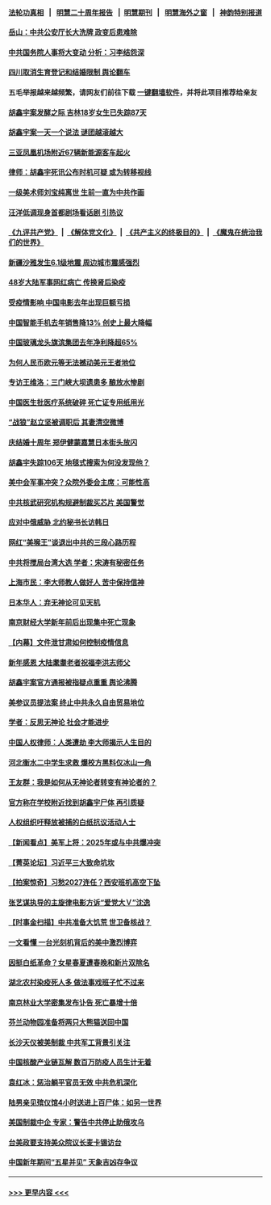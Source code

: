 #### [法轮功真相](https://github.com/gfw-breaker/truth/blob/master/README.md?t=0) &nbsp;&nbsp;|&nbsp;&nbsp; [明慧二十周年报告](https://github.com/gfw-breaker/mh-reports/blob/master/README.md?t=0) &nbsp;&nbsp;|&nbsp;&nbsp;[明慧期刊](https://github.com/gfw-breaker/mh-qikan) &nbsp;&nbsp;|&nbsp;&nbsp; [明慧海外之窗](https://github.com/gfw-breaker/mh-news/blob/master/README.md?t=0) &nbsp;&nbsp;|&nbsp;&nbsp; [神韵特别报道](https://github.com/gfw-breaker/mh-news/blob/master/shenyun.md?t=0)
#### [岳山：中共公安厅长大洗牌 政变后患难除](../pages/nsc413/n13918577.md?t=01310043) 
#### [中共国务院人事将大变动 分析：习李结怨深](../pages/nsc413/n13918334.md?t=01310043) 
#### [四川取消生育登记和结婚限制 舆论翻车](../pages/nsc413/n13918697.md?t=01310043) 
#### 五毛举报越来越频繁，请网友们前往下载 [一键翻墙软件](https://github.com/gfw-breaker/ssr-accounts)，并将此项目推荐给亲友
#### [胡鑫宇案发酵之际 吉林18岁女生已失踪87天](../pages/nsc413/n13918637.md?t=01310043) 
#### [胡鑫宇案一天一个说法 谜团越滚越大](../pages/nsc413/n13918373.md?t=01310043) 
#### [三亚凤凰机场附近67辆新能源客车起火](../pages/nsc413/n13918557.md?t=01310043) 
#### [律师：胡鑫宇死讯公布时机可疑 或为转移视线](../pages/nsc413/n13918567.md?t=01310043) 
#### [一级美术师刘宝纯离世 生前一直为中共作画](../pages/nsc413/n13918318.md?t=01310043) 
#### [汪洋低调现身首都剧场看话剧 引热议](../pages/nsc413/n13918230.md?t=01310043) 
#### [《九评共产党》](https://github.com/begood0513/9ping.md/blob/master/README.md) &nbsp;|&nbsp; [《解体党文化》](../../../../jtdwh.md/blob/master/README.md)  &nbsp;|&nbsp; [《共产主义的终极目的》](../../../../gczydzjmd.md/blob/master/README.md) &nbsp;|&nbsp; [《魔鬼在统治我们的世界》](../../../../mgztzwmdsj.md/blob/master/README.md) 
#### [新疆沙雅发生6.1级地震 周边城市震感强烈](../pages/nsc413/n13918261.md?t=01310043) 
#### [48岁大陆军事网红病亡 传换肾后染疫](../pages/nsc413/n13918119.md?t=01310043) 
#### [受疫情影响 中国电影去年出现巨额亏损](../pages/nsc413/n13918174.md?t=01310043) 
#### [中国智能手机去年销售降13% 创史上最大降幅](../pages/nsc413/n13918125.md?t=01310043) 
#### [中国玻璃龙头旗滨集团去年净利降超65%](../pages/nsc413/n13918112.md?t=01310043) 
#### [为何人民币欧元等无法撼动美元王者地位](../pages/nsc413/n13917579.md?t=01310043) 
#### [专访王维洛：三门峡大坝遗患多 酿放水惨剧](../pages/nsc413/n13918080.md?t=01310043) 
#### [中国医生批医疗系统破碎 死亡证专用纸用光](../pages/nsc413/n13918106.md?t=01310043) 
#### [“战狼”赵立坚被调职后 其妻清空微博](../pages/nsc413/n13918090.md?t=01310043) 
#### [庆结婚十周年 郑伊健蒙嘉慧日本街头放闪](../pages/nsc413/n13917417.md?t=01310043) 
#### [胡鑫宇失踪106天 地毯式搜索为何没发现他？](../pages/nsc413/n13918042.md?t=01310043) 
#### [美中会军事冲突？众院外委会主席：可能性高](../pages/nsc413/n13918068.md?t=01310043) 
#### [中共核武研究机构规避制裁买芯片 美国警觉](../pages/nsc413/n13918033.md?t=01310043) 
#### [应对中俄威胁 北约秘书长访韩日](../pages/nsc413/n13917930.md?t=01310043) 
#### [网红“美猴王”谈退出中共的三段心路历程](../pages/nsc413/n13917706.md?t=01310043) 
#### [中共将搅局台湾大选 学者：宋涛有秘密任务](../pages/nsc413/n13917934.md?t=01310043) 
#### [上海市民：李大师教人做好人 苦中保持信神](../pages/nsc413/n13917976.md?t=01310043) 
#### [日本华人：弃无神论可见天机](../pages/nsc413/n13917966.md?t=01310043) 
#### [南京财经大学新年前后出现集中死亡现象](../pages/nsc413/n13917974.md?t=01310043) 
#### [【内幕】文件泄甘肃如何控制疫情信息](../pages/nsc413/n13917362.md?t=01310043) 
#### [新年感恩 大陆耄耋老者祝福李洪志师父](../pages/nsc413/n13916621.md?t=01310043) 
#### [胡鑫宇案官方通报被指疑点重重 舆论沸腾](../pages/nsc413/n13917798.md?t=01310043) 
#### [美参议员提法案 终止中共永久自由贸易地位](../pages/nsc413/n13916826.md?t=01310043) 
#### [学者：反思无神论 社会才能进步](../pages/nsc413/n13917429.md?t=01310043) 
#### [中国人权律师：人类遭劫 李大师揭示人生目的](../pages/nsc413/n13917684.md?t=01310043) 
#### [河北衡水二中学生求救 爆校方黑料仅冰山一角](../pages/nsc413/n13917519.md?t=01310043) 
#### [王友群：我是如何从无神论者转变有神论者的？](../pages/nsc413/n13917507.md?t=01310043) 
#### [官方称在学校附近找到胡鑫宇尸体 再引质疑](../pages/nsc413/n13917542.md?t=01310043) 
#### [人权组织吁释放被捕的白纸抗议活动人士](../pages/nsc413/n13917517.md?t=01310043) 
#### [【新闻看点】美军上将：2025年或与中共爆冲突](../pages/nsc413/n13917496.md?t=01310043) 
#### [【菁英论坛】习近平三大致命坑坎](../pages/nsc413/n13917433.md?t=01310043) 
#### [【拍案惊奇】习愁2027连任？西安班机高空下坠](../pages/nsc413/n13917245.md?t=01310043) 
#### [张艺谋执导的主旋律电影方诉“爱党大Ｖ”沈逸](../pages/nsc413/n13917402.md?t=01310043) 
#### [【时事金扫描】中共准备大饥荒 世卫备核战？](../pages/nsc413/n13917326.md?t=01310043) 
#### [一文看懂 一台光刻机背后的美中激烈博弈](../pages/nsc413/n13916976.md?t=01310043) 
#### [因挺白纸革命？女星春夏遭春晚和新片双除名](../pages/nsc413/n13917383.md?t=01310043) 
#### [湖北农村染疫死人多 做法事戏班子忙不过来](../pages/nsc413/n13917348.md?t=01310043) 
#### [南京林业大学密集发布讣告 死亡暴增十倍](../pages/nsc413/n13917385.md?t=01310043) 
#### [芬兰动物园准备将两只大熊猫送回中国](../pages/nsc413/n13917327.md?t=01310043) 
#### [长沙天仪被美制裁 中共军工背景引关注](../pages/nsc413/n13917061.md?t=01310043) 
#### [中国核酸产业链瓦解 数百万防疫人员生计无着](../pages/nsc413/n13917190.md?t=01310043) 
#### [袁红冰：惩治躺平官员无效 中共危机深化](../pages/nsc413/n13917207.md?t=01310043) 
#### [陆男亲见殡仪馆4小时送进上百尸体：如另一世界](../pages/nsc413/n13917046.md?t=01310043) 
#### [美国制裁中企 专家：警告中共停止助俄攻乌](../pages/nsc413/n13917128.md?t=01310043) 
#### [台美政要支持美众院议长麦卡锡访台](../pages/nsc413/n13917168.md?t=01310043) 
#### [中国新年期间“五星并见” 天象吉凶存争议](../pages/nsc413/n13917191.md?t=01310043) 

----
#### [ >>> 更早内容 <<< ](../indexes/nsc413-earlier.md)
